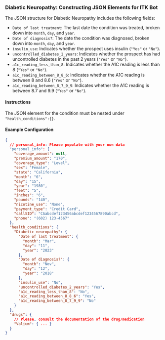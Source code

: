 ### Diabetic Neuropathy: Constructing JSON Elements for ITK Bot

The JSON structure for Diabetic Neuropathy includes the following fields:

- `Date of last treatment`: The last date the condition was treated, broken down into `month`, `day`, and `year`.
- `Date of diagnosis?`: The date the condition was diagnosed, broken down into `month`, `day`, and `year`.
- `insulin_use`: Indicates whether the prospect uses insulin (`"Yes"` or `"No"`).
- `uncontrolled_diabetes_2_years`: Indicates whether the prospect has had uncontrolled diabetes in the past 2 years (`"Yes"` or `"No"`).
- `a1c_reading_less_than_8`: Indicates whether the A1C reading is less than 8 (`"Yes"` or `"No"`).
- `a1c_reading_between_8_8_6`: Indicates whether the A1C reading is between 8 and 8.6 (`"Yes"` or `"No"`).
- `a1c_reading_between_8_7_9_9`: Indicates whether the A1C reading is between 8.7 and 9.9 (`"Yes"` or `"No"`).

#### Instructions

The JSON element for the condition must be nested under `"health_conditions":{}`.

#### Example Configuration

```json
{
  // personal_info: Please populate with your own data
  "personal_info": {
    "coverage_amount": null,
    "premium_amount": "170",
    "coverage_type": "Level",
    "sex": "Female",
    "state": "California",
    "month": "6",
    "day": "15",
    "year": "1980",
    "feet": "5",
    "inches": "6",
    "pounds": "140",
    "nicotine_use": "None",
    "payment_type": "Credit Card",
    "callSID": "CAabcdef123456abcdef1234567890abcd",
    "phone": "(602) 123-4567"
  },
  "health_conditions": {
    "Diabetic neuropathy": {
      "Date of last treatment": {
        "month": "Mar",
        "day": "11",
        "year": "2023"
      },
      "Date of diagnosis?": {
        "month": "Nov",
        "day": "12",
        "year": "2018"
      },
      "insulin_use": "No",
      "uncontrolled_diabetes_2_years": "Yes",
      "a1c_reading_less_than_8": "No",
      "a1c_reading_between_8_8_6": "Yes",
      "a1c_reading_between_8_7_9_9": "No"
    }
  },
  "drugs": {
    // Please, consult the documentation of the drug/medication
    "Valium": { ... }
  }
}
```
